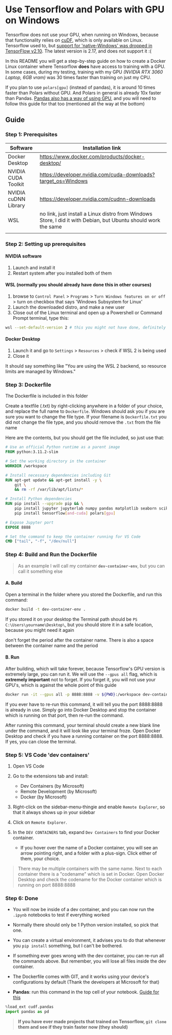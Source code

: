 # Use Tensorflow and Polars with GPU on Windows

Tensorflow does not use your GPU, when running on Windows, because that functionality relies on [cuDF](https://docs.rapids.ai/api/cudf/stable/), which is only available on Linux. Tensorflow used to, but [support for 'native-Windows' was dropped in TensorFlow v2.10](https://www.tensorflow.org/install/pip#windows-native:~:text=Caution%3A%20TensorFlow%202.10%20was%20the%20last%20TensorFlow%20release%20that%20supported%20GPU%20on%20native%2DWindows.%20Starting%20with%20TensorFlow%202.11%2C%20you%20will%20need%20to%20install%20TensorFlow%20in%20WSL2%2C%20or%20install%20tensorflow%20or%20tensorflow%2Dcpu%20and%2C%20optionally%2C%20try%20the%20TensorFlow%2DDirectML%2DPlugin). The latest version is 2.17, and does not support it :(

In this README you will get a step-by-step guide on how to create a Docker Linux container where Tensorflow **does** have access to training with a GPU. In some cases, during my testing, training with my GPU _(NVIDIA RTX 3060 Laptop, 6GB vram)_ was 30 times faster than training on just my CPU.

If you plan to use `polars[gpu]` (instead of pandas), it is around 10 times faster than Polars without GPU. And Polars in general is already 10x faster than Pandas. [Pandas also has a way of using GPU](https://rapids.ai/cudf-pandas/), and you will need to follow this guide for that too (mentioned all the way at the bottom)

## Guide

### Step 1: Prerequisites

| Software             | Installation link                                                                                              |
| -------------------- | -------------------------------------------------------------------------------------------------------------- |
| Docker Desktop       | <https://www.docker.com/products/docker-desktop/>                                                                |
| NVIDIA CUDA Toolkit  | <https://developer.nvidia.com/cuda-downloads?target_os=Windows>                                                  |
| NVIDIA cuDNN Library | <https://developer.nvidia.com/cudnn-downloads>                                                                   |
| WSL                  | no link, just install a Linux distro from Windows Store, I did it with Debian, but Ubuntu should work the same |
|                      |                                                                                                                |

### Step 2: Setting up prerequisites

#### NVIDIA software

1. Launch and install it
2. Restart system after you installed both of them

#### WSL (normally you should already have done this in other courses)

1. browse to `Control Panel` > `Programs` > `Turn Windows features on or off` > turn on checkbox that says 'Windows Subsystem for Linux'
2. Launch the downloaded distro, and make a new user
3. Close out of the Linux terminal and open up a Powershell or Command Prompt terminal, type this:

```bash
wsl --set-default-version 2 # this you might not have done, definitely do this!
```

#### Docker Desktop

1. Launch it and go to `Settings` > `Resources` > check if WSL 2 is being used
2. Close it

It should say something like "You are using the WSL 2 backend, so resource limits are managed by Windows."

### Step 3: Dockerfile

The Dockerfile is included in this folder

Create a textfile (.txt) by right-clicking anywhere in a folder of your choice, and replace the full name to `Dockerfile`. Windows should ask you if you are sure you want to change the file type. If your filename is `Dockerfile.txt` you did not change the file type, and you should remove the `.txt` from the file name

Here are the contents, but you should get the file included, so just use that:

```Dockerfile
# Use an official Python runtime as a parent image
FROM python:3.11.2-slim

# Set the working directory in the container
WORKDIR /workspace

# Install necessary dependencies including Git
RUN apt-get update && apt-get install -y \
    git \
    && rm -rf /var/lib/apt/lists/*

# Install Python dependencies
RUN pip install --upgrade pip && \
    pip install jupyter jupyterlab numpy pandas matplotlib seaborn scikit-learn && \
    pip install tensorflow[and-cuda] polars[gpu]

# Expose Jupyter port
EXPOSE 8888

# Set the command to keep the container running for VS Code
CMD ["tail", "-f", "/dev/null"]
```

### Step 4: Build and Run the Dockerfile

> As an example I will call my container **`dev-container-env`**, but you can call it something else

#### A. Build

Open a terminal in the folder where you stored the Dockerfile, and run this command:

```bash
docker build -t dev-container-env .
```

If you stored it on your desktop the Terminal path should be `PS C:\Users\yourname\Desktop\`, but you should store it in a safe location, because you might need it again

don't forget the period after the container name. There is also a space between the container name and the period

#### B. Run

After building, which will take forever, because Tensorflow's GPU version is extremely large, you can run it. We will use the `--gpus all` flag, which is **extremely important** not to forget. If you forget it, you will not use your GPU's, which is against the whole point of this guide

```bash
docker run -it --gpus all -p 8888:8888 -v ${PWD}:/workspace dev-container-env
```

If you ever have to re-run this command, it will tell you the port 8888:8888 is already in use. Simply go into Docker Desktop and stop the container which is running on that port, then re-run the command.

After running this command, your terminal should create a new blank line under the command, and it will look like your terminal froze. Open Docker Desktop and check if you have a running container on the port 8888:8888. If yes, you can close the terminal.

### Step 5: VS Code 'dev containers'

1. Open VS Code
2. Go to the extensions tab and install:
    - Dev Containers (by Microsoft)
    - Remote Development (by Microsoft)
    - Docker (by Microsoft)

3. Right-click on the sidebar-menu-thingie and enable `Remote Explorer`, so that it always shows up in your sidebar
4. Click on `Remote Explorer`.
5. In the `DEV CONTAINERS` tab, expand `Dev Containers` to find your Docker container.
    - If you hover over the name of a Docker container, you will see an arrow pointing right, and a folder with a plus-sign. Click either of them, your choice.

> There may be multiple containers with the same name. Next to each container there is a "codename" which is set in Docker. Open Docker Desktop and check the codename for the Docker container which is running on port 8888:8888

### Step 6: Done

- You will now be inside of a dev container, and you can now run the `.ipynb` notebooks to test if everything worked
- Normally there should only be 1 Python version installed, so pick that one.
- You can create a virtual environment, it advises you to do that whenever you `pip install` something, but I can't be bothered.
- If something ever goes wrong with the dev container, you can re-run all the commands above. But remember, you will lose all files inside the dev container.
- The Dockerfile comes with GIT, and it works using your device's configurations by default (Thank the developers at Microsoft for that)

- **Pandas**: run this command in the top cell of your notebook. [Guide for this](https://rapids.ai/cudf-pandas/)

``` python
%load_ext cudf.pandas
import pandas as pd
```

> **If you have ever made projects that trained on Tensorflow, `git clone` them and see if they train faster now (they should)**
